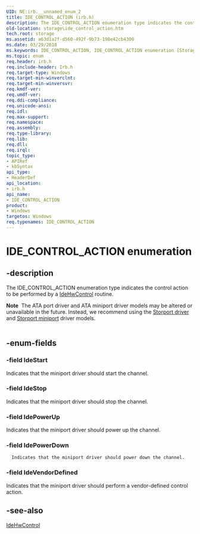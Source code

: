 ```yaml
---
UID: NE:irb.__unnamed_enum_2
title: IDE_CONTROL_ACTION (irb.h)
description: The IDE_CONTROL_ACTION enumeration type indicates the control action to be performed by a IdeHwControl routine.Note  The ATA port driver and ATA miniport driver models may be altered or unavailable in the future.
old-location: storage\ide_control_action.htm
tech.root: storage
ms.assetid: a63d1a2f-d560-492f-9b73-198e42cb4300
ms.date: 03/29/2018
ms.keywords: IDE_CONTROL_ACTION, IDE_CONTROL_ACTION enumeration [Storage Devices], IdePowerDown, IdePowerUp, IdeStart, IdeStop, IdeVendorDefined, irb/IDE_CONTROL_ACTION, irb/IdePowerDown, irb/IdePowerUp, irb/IdeStart, irb/IdeStop, irb/IdeVendorDefined, storage.ide_control_action, structs-ATA_f5df2197-3199-4b3f-ba0a-7a92cd75e3ac.xml
ms.topic: enum
req.header: irb.h
req.include-header: Irb.h
req.target-type: Windows
req.target-min-winverclnt: 
req.target-min-winversvr: 
req.kmdf-ver: 
req.umdf-ver: 
req.ddi-compliance: 
req.unicode-ansi: 
req.idl: 
req.max-support: 
req.namespace: 
req.assembly: 
req.type-library: 
req.lib: 
req.dll: 
req.irql: 
topic_type:
- APIRef
- kbSyntax
api_type:
- HeaderDef
api_location:
- irb.h
api_name:
- IDE_CONTROL_ACTION
product:
- Windows
targetos: Windows
req.typenames: IDE_CONTROL_ACTION
---
```


# IDE_CONTROL_ACTION enumeration


## -description


The IDE_CONTROL_ACTION enumeration type indicates the control action to be performed by a <a href="https://docs.microsoft.com/windows-hardware/drivers/ddi/content/irb/nc-irb-ide_hw_control">IdeHwControl</a> routine.
<div class="alert"><b>Note</b>  The ATA port driver and ATA miniport driver models may be altered or unavailable in the future. Instead, we recommend using the <a href="https://docs.microsoft.com/windows-hardware/drivers/storage/storport-driver">Storport driver</a> and <a href="https://docs.microsoft.com/windows-hardware/drivers/storage/storport-miniport-drivers">Storport miniport</a> driver models.</div><div> </div>

## -enum-fields




### -field IdeStart

Indicates that the miniport driver should start the channel.


### -field IdeStop

Indicates that the miniport driver should stop the channel.


### -field IdePowerUp

Indicates that the miniport driver should power up the channel.


### -field IdePowerDown


      Indicates that the miniport driver should power down the channel.
     


### -field IdeVendorDefined

Indicates that the miniport driver should perform a vendor-defined control action.


## -see-also




<a href="https://docs.microsoft.com/windows-hardware/drivers/ddi/content/irb/nc-irb-ide_hw_control">IdeHwControl</a>
 

 

